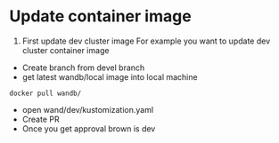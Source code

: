 # Update container image

1. First update dev cluster image
For example you want to update dev cluster container image
- Create branch from devel branch
- get latest wandb/local image into local machine
```
docker pull wandb/
```
- open wand/dev/kustomization.yaml
- Create PR
- Once you get approval 
brown is dev